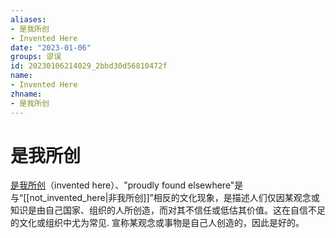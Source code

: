 ```yaml
---
aliases:
- 是我所创
- Invented Here
date: "2023-01-06"
groups: 谬误
id: 20230106214029_2bbd30d56810472f
name:
- Invented Here
zhname:
- 是我所创
---
```


# 是我所创

[是我所创](https://zh.wikipedia.org/wiki/%E6%98%AF%E6%88%91%E6%89%80%E5%89%B5)（invented here）、"proudly found elsewhere"是与“[[not_invented_here|非我所创]]”相反的文化现象，是描述人们仅因某观念或知识是由自己国家、组织的人所创造，而对其不信任或低估其价值。这在自信不足的文化或组织中尤为常见. 宣称某观念或事物是自己人创造的，因此是好的。
